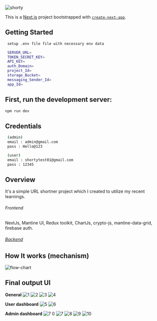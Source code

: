 ![shorty](https://github.com/Nabil71-dev/ShortyURL/assets/69987319/9cf1fde6-f837-48ae-b688-7ab897ba2472)

This is a [Next.js](https://nextjs.org/) project bootstrapped with [`create-next-app`](https://github.com/vercel/next.js/tree/canary/packages/create-next-app).

## Getting Started
```bash
 setup .env file file with necessary env data

 SERVER_URL= 
 TOKEN_SECRET_KEY= 
 API_KEY= 
 auth_Domain= 
 project_Id= 
 storage_Bucket= 
 messaging_Sender_Id= 
 app_Id= 
```

## First, run the development server:
```bash
npm run dev
```

## Credentials
```bash
 (admin)
 email : admin@gmail.com
 pass : Hello@123

 (user)
 email : shortytest01@gmail.com
 pass : 12345
```
## Overview
It's a simple URL shortner project which I created to utilize my recent learnings. 
###### Frontend
NextJs, Mantine UI, Redux toolkit, ChartJs, crypto-js, mantine-data-grid, firebase auth.
###### [Backend](https://github.com/Nabil71-dev/shortyURL-server)

## How It works (mechanism)
![flow-chart](https://github.com/Nabil71-dev/ShortyURL/assets/69987319/e4015c6c-f867-47b2-aef2-2f9811bdd0d3)

## Final output UI
**General**
![1](https://github.com/Nabil71-dev/ShortyURL/assets/69987319/6f0e9e16-b2da-46ce-896f-93780b12f266) ![2](https://github.com/Nabil71-dev/ShortyURL/assets/69987319/8cb3d120-ed41-4e9f-bdff-f6d603748ba3) 
![3](https://github.com/Nabil71-dev/ShortyURL/assets/69987319/889f5c83-6ad7-406d-b7dc-7a60f7ca8fe7) ![4](https://github.com/Nabil71-dev/ShortyURL/assets/69987319/7bd2c8d5-0ece-4246-89c0-2d085c18d79b)

**User dashboard**
![5](https://github.com/Nabil71-dev/ShortyURL/assets/69987319/1beb4965-df76-44ab-94a0-01d5b2f6f66a) ![6](https://github.com/Nabil71-dev/ShortyURL/assets/69987319/68577b92-745a-4fc5-b0f8-1841deb83787)

**Admin dashboard**
![7 0](https://github.com/Nabil71-dev/ShortyURL/assets/69987319/086d7e05-43d4-4584-bcfa-db5ccf86aeca) ![7](https://github.com/Nabil71-dev/ShortyURL/assets/69987319/01d83f08-c33d-4d3d-affc-3bc677c933f4)
![8](https://github.com/Nabil71-dev/ShortyURL/assets/69987319/71bbf200-bf7e-4861-a0eb-31672b02b206) ![9](https://github.com/Nabil71-dev/ShortyURL/assets/69987319/7c7c8f64-a920-4407-803a-30e18bdbadff)
![10](https://github.com/Nabil71-dev/ShortyURL/assets/69987319/63f5e8bd-1c2d-4c1e-9455-219a2151451c)
